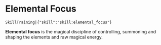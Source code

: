 # Elemental Focus

`SkillTraining|{"skill":"skill:elemental_focus"}`

**Elemental focus** is the magical discipline of controlling, summoning and shaping the elements and raw magical energy.
